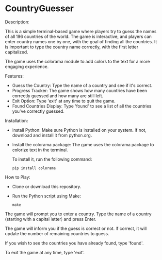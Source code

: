 # CountryGuesser

Description:

This is a simple terminal-based game where players try to guess the names of all 196 countries of the world. The game is interactive, and players can enter country names one by one, with the goal of finding all the countries. It is important to type the country name correctly, with the first letter capitalized.

The game uses the colorama module to add colors to the text for a more engaging experience.

Features:
 - Guess the Country: Type the name of a country and see if it's correct.
 - Progress Tracker: The game shows how many countries have been correctly guessed and how many are still left.
 - Exit Option: Type 'exit' at any time to quit the game.
 - Found Countries Display: Type 'found' to see a list of all the countries you've correctly guessed.

Installation:
- Install Python: Make sure Python is installed on your system. If not, download and install it from python.org.

- Install the colorama package: The game uses the colorama package to colorize text in the terminal.

  To install it, run the following command:

  ```
  pip install colorama
  ```

How to Play:
- Clone or download this repository.

- Run the Python script using Make:
  ```
  make
  ```

The game will prompt you to enter a country. Type the name of a country (starting with a capital letter) and press Enter.

The game will inform you if the guess is correct or not. If correct, it will update the number of remaining countries to guess.

If you wish to see the countries you have already found, type 'found'.

To exit the game at any time, type 'exit'.
